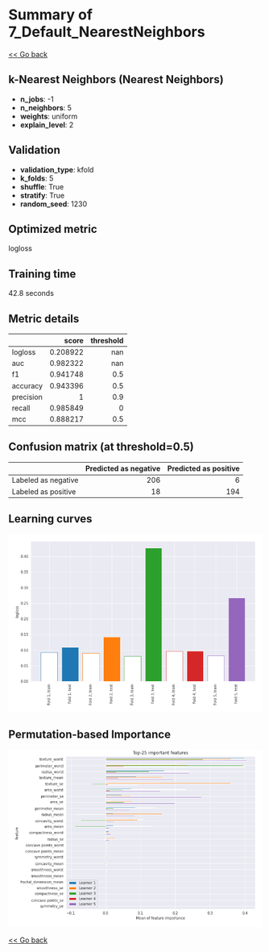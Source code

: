 # Summary of 7_Default_NearestNeighbors

[<< Go back](../README.md)


## k-Nearest Neighbors (Nearest Neighbors)
- **n_jobs**: -1
- **n_neighbors**: 5
- **weights**: uniform
- **explain_level**: 2

## Validation
 - **validation_type**: kfold
 - **k_folds**: 5
 - **shuffle**: True
 - **stratify**: True
 - **random_seed**: 1230

## Optimized metric
logloss

## Training time

42.8 seconds

## Metric details
|           |    score |   threshold |
|:----------|---------:|------------:|
| logloss   | 0.208922 |       nan   |
| auc       | 0.982322 |       nan   |
| f1        | 0.941748 |         0.5 |
| accuracy  | 0.943396 |         0.5 |
| precision | 1        |         0.9 |
| recall    | 0.985849 |         0   |
| mcc       | 0.888217 |         0.5 |


## Confusion matrix (at threshold=0.5)
|                     |   Predicted as negative |   Predicted as positive |
|:--------------------|------------------------:|------------------------:|
| Labeled as negative |                     206 |                       6 |
| Labeled as positive |                      18 |                     194 |

## Learning curves
![Learning curves](learning_curves.png)

## Permutation-based Importance
![Permutation-based Importance](permutation_importance.png)

[<< Go back](../README.md)
